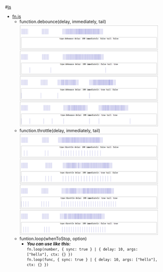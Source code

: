 #[js](js/)  
* [fn.js](js/fn.js)
  + function\.debounce\(delay, immediately, tail\)
    ![debounce](js/debounce.png)
  + function\.throttle\(delay, immediately, tail\)  
    ![throttle](js/throttle.png)
  + funtion\.loop\(whenToStop, option\)
    - ***You can use like this:***  
    ``fn.loop(number, { sync: true } | { delay: 10, args: ["hello"], ctx: {} })``  
    ``fn.loop(func, { sync: true } | { delay: 10, args: ["hello"], ctx: {} })``
